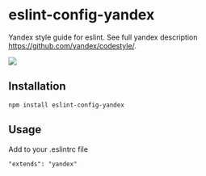 eslint-config-yandex
============

Yandex style guide for eslint. See full yandex description <https://github.com/yandex/codestyle/>.

![](https://img.shields.io/npm/dm/eslint-config-yandex.svg)

## Installation

  `npm install eslint-config-yandex`

## Usage

Add to your .eslintrc file

```
"extends": "yandex"
```
